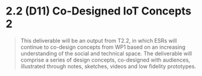# 2.2 (D11) Co-Designed IoT Concepts 2

> This deliverable will be an output from T2.2, in which ESRs will continue to co-design concepts from WP1 based on an increasing understanding of the social and technical space. The deliverable will comprise a series of design concepts, co-designed with audiences, illustrated through notes, sketches, videos and low fidelity prototypes.
